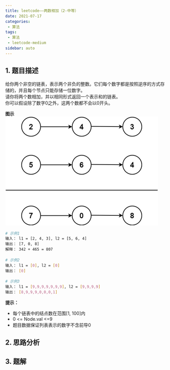 ```yaml
---
title: leetcode——两数相加（2-中等）
date: 2021-07-17
categories:
 - 算法
tags:
 - 算法
 - leetcode-medium
sidebar: auto
--- 
```


## 1. 题目描述
给你两个非空的链表，表示两个非负的整数。它们每个数字都是按照逆序的方式存储的，并且每个节点只能存储一位数字。  
请你将两个数相加，并以相同形式返回一个表示和的链表。  
你可以假设除了数字0之外，这两个数都不会以0开头。

**图示**
![](../images/algorithm-005.jpeg)  

```bash
# 示例1
输入： l1 = [2, 4, 3], l2 = [5, 6, 4]
输出： [7, 0, 8]
解释： 342 + 465 = 807

# 示例2
输入： l1 = [0], l2 = [0]
输出： [0]

# 示例3
输入： l1 = [9,9,9,9,9,9,9], l2 = [9,9,9,9]
输出： [8,9,9,9,0,0,0,1]
```

**提示：**  
- 每个链表中的结点数在范围[1, 100]内
- 0 <= Node.val <=9
- 题目数据保证列表表示的数字不含前导0

## 2. 思路分析
## 3. 题解